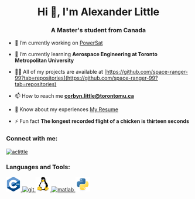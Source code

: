 <h1 align="center">Hi 👋, I'm Alexander Little</h1>
<h3 align="center">A Master's student from Canada</h3>

- 🔭 I’m currently working on [PowerSat](https://github.com/space-ranger-99/PowerSat)

- 🌱 I’m currently learning **Aerospace Engineering at Toronto Metropolitan University**

- 👨‍💻 All of my projects are available at [https://github.com/space-ranger-99?tab=repositories](https://github.com/space-ranger-99?tab=repositories)

- 📫 How to reach me **corbyn.little@torontomu.ca**

- 📄 Know about my experiences [My Resume](https://docs.google.com/document/d/1dBfDIyL_JyPp9ab3yFg8NsVhXYcYvDcs)

- ⚡ Fun fact **The longest recorded flight of a chicken is thirteen seconds**

<h3 align="left">Connect with me:</h3>
<p align="left">
<a href="https://linkedin.com/in/aclittle" target="blank"><img align="center" src="https://raw.githubusercontent.com/rahuldkjain/github-profile-readme-generator/master/src/images/icons/Social/linked-in-alt.svg" alt="aclittle" height="30" width="40" /></a>
</p>

<h3 align="left">Languages and Tools:</h3>
<p align="left"> <a href="https://www.w3schools.com/cpp/" target="_blank" rel="noreferrer"> <img src="https://raw.githubusercontent.com/devicons/devicon/master/icons/cplusplus/cplusplus-original.svg" alt="cplusplus" width="40" height="40"/> </a> <a href="https://git-scm.com/" target="_blank" rel="noreferrer"> <img src="https://www.vectorlogo.zone/logos/git-scm/git-scm-icon.svg" alt="git" width="40" height="40"/> </a> <a href="https://www.linux.org/" target="_blank" rel="noreferrer"> <img src="https://raw.githubusercontent.com/devicons/devicon/master/icons/linux/linux-original.svg" alt="linux" width="40" height="40"/> </a> <a href="https://www.mathworks.com/" target="_blank" rel="noreferrer"> <img src="https://upload.wikimedia.org/wikipedia/commons/2/21/Matlab_Logo.png" alt="matlab" width="40" height="40"/> </a> <a href="https://www.python.org" target="_blank" rel="noreferrer"> <img src="https://raw.githubusercontent.com/devicons/devicon/master/icons/python/python-original.svg" alt="python" width="40" height="40"/> </a> </p>
